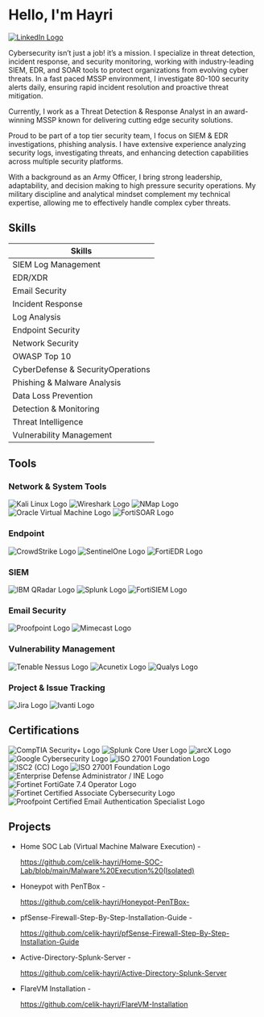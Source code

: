 # Hello, I'm Hayri
<a href="https://www.linkedin.com/in/hayri-celik/">
    <img src="https://img.shields.io/badge/-LinkedIn-0077B5?style=for-the-badge&logo=linkedin&logoColor=white" alt="LinkedIn Logo" />
</a>

Cybersecurity isn’t just a job! it’s a mission. I specialize in threat detection, incident response, and security monitoring, working with industry-leading SIEM, EDR, and SOAR tools to protect organizations from evolving cyber threats. In a fast paced MSSP environment, I investigate 80-100 security alerts daily, ensuring rapid incident resolution and proactive threat mitigation.

Currently, I work as a Threat Detection & Response Analyst in an award-winning MSSP known for delivering cutting edge security solutions.

Proud to be part of a top tier security team, I focus on SIEM & EDR investigations, phishing analysis. I have extensive experience analyzing security logs, investigating threats, and enhancing detection capabilities across multiple security platforms.

With a background as an Army Officer, I bring strong leadership, adaptability, and decision making to high pressure security operations. My military discipline and analytical mindset complement my technical expertise, allowing me to effectively handle complex cyber threats.

## Skills

| Skills                                        |
|-----------------------------------------------|
| SIEM Log Management         | 
| EDR/XDR                     | 
| Email Security              |
| Incident Response           | 
| Log Analysis                | 
| Endpoint Security           | 
| Network Security            |
| OWASP Top 10                |
| CyberDefense & SecurityOperations |
| Phishing & Malware Analysis       |
| Data Loss Prevention              |
| Detection & Monitoring            |
| Threat Intelligence               |
| Vulnerability Management          |

## Tools

### Network & System Tools
<div>
    <img src="https://img.shields.io/badge/Kali_Linux-557C94?style=for-the-badge&logo=kali-linux&logoColor=white" alt="Kali Linux Logo" />
    <img src="https://img.shields.io/badge/Wireshark-1679A7?style=for-the-badge&logo=wireshark&logoColor=white" alt="Wireshark Logo" />
    <img src="https://img.shields.io/badge/NMap-FF7A00?style=for-the-badge&logo=nmap&logoColor=white" alt="NMap Logo" />
    <img src="https://img.shields.io/badge/Oracle_Virtual_Machine-F80000?style=for-the-badge&logo=oracle&logoColor=white" alt="Oracle Virtual Machine Logo" />
    <img src="https://img.shields.io/badge/FortiSOAR-F26B00?style=for-the-badge&logo=fortinet&logoColor=white" alt="FortiSOAR Logo" />

</div>

### Endpoint
<div>
    <img src="https://img.shields.io/badge/CrowdStrike-E62117?style=for-the-badge&logo=crowdstrike&logoColor=white" alt="CrowdStrike Logo" />
    <img src="https://img.shields.io/badge/SentinelOne-6719FF?style=for-the-badge&logo=sentinelone&logoColor=white" alt="SentinelOne Logo" />
    <img src="https://img.shields.io/badge/FortiEDR-0058A6?style=for-the-badge&logo=fortinet&logoColor=white" alt="FortiEDR Logo" />

</div>

### SIEM
<div>
    <img src="https://img.shields.io/badge/IBM_QRadar-052FAD?style=for-the-badge&logo=ibm&logoColor=white" alt="IBM QRadar Logo" />
    <img src="https://img.shields.io/badge/Splunk-000000?style=for-the-badge&logo=splunk&logoColor=white" alt="Splunk Logo" />
    <img src="https://img.shields.io/badge/FortiSIEM-F26B00?style=for-the-badge&logo=fortinet&logoColor=white" alt="FortiSIEM Logo" />

</div>

### Email Security
<div>
    <img src="https://img.shields.io/badge/Proofpoint-3DDEB7?style=for-the-badge&logo=proofpoint&logoColor=black" alt="Proofpoint Logo" />
    <img src="https://img.shields.io/badge/Mimecast-00A7E1?style=for-the-badge&logo=mimecast&logoColor=white" alt="Mimecast Logo" />

</div>

### Vulnerability Management
<div>
    <img src="https://img.shields.io/badge/Tenable_Nessus-00C7B7?style=for-the-badge&logo=tenable&logoColor=white" alt="Tenable Nessus Logo" />
    <img src="https://img.shields.io/badge/Acunetix-FF0000?style=for-the-badge&logo=acunetix&logoColor=white" alt="Acunetix Logo" />
    <img src="https://img.shields.io/badge/Qualys-00A9E0?style=for-the-badge&logo=qualys&logoColor=white" alt="Qualys Logo" />

</div>

### Project & Issue Tracking
<div>
   <img src="https://img.shields.io/badge/Jira-0052CC?style=for-the-badge&logo=jira&logoColor=white" alt="Jira Logo" /> 
    <img src="https://img.shields.io/badge/Ivanti-663399?style=for-the-badge&logo=ivanti&logoColor=white" alt="Ivanti Logo" />

</div>


## Certifications
<div>
<img src="https://img.shields.io/badge/CompTIA_Security%2B-FF0000?style=for-the-badge&logo=comptia&logoColor=white" alt="CompTIA Security+ Logo" />
<img src="https://img.shields.io/badge/Splunk%20Core%20User-000000?style=for-the-badge&logo=splunk&logoColor=white" alt="Splunk Core User Logo" />
<img src="https://img.shields.io/badge/arcX-FF6600?style=for-the-badge&logo=arcx&logoColor=white" alt="arcX Logo" />
<img src="https://img.shields.io/badge/Google_Cybersecurity-4285F4?style=for-the-badge&logo=google&logoColor=white" alt="Google Cybersecurity Logo" />
<img src="https://img.shields.io/badge/CyberSecurity_Analyst_CNL-00ADEF?style=for-the-badge&logo=iso&logoColor=white" alt="ISO 27001 Foundation Logo" />
<img src="https://img.shields.io/badge/ISC2(CC)-0073b1?style=for-the-badge&logo=isc2&logoColor=white" alt="ISC2 (CC) Logo" />
<img src="https://img.shields.io/badge/ISO27001_Foundation-00ADEF?style=for-the-badge&logo=iso&logoColor=white" alt="ISO 27001 Foundation Logo" />
<img src="https://img.shields.io/badge/Enterprise%20Defense%20Administrator-0874c7?style=for-the-badge&logo=ine&logoColor=white" alt="Enterprise Defense Administrator / INE Logo" />
<img src="https://img.shields.io/badge/Fortinet%20FortiGate%207.4%20Operator-0058A6?style=for-the-badge&logo=fortinet&logoColor=white" alt="Fortinet FortiGate 7.4 Operator Logo" />
<img src="https://img.shields.io/badge/Fortinet%20Certified%20Associate%20Cybersecurity-0058A6?style=for-the-badge&logo=fortinet&logoColor=white" alt="Fortinet Certified Associate Cybersecurity Logo" />
<img src="https://img.shields.io/badge/Proofpoint%20Certified%20Email%20Authentication%20Specialist-3DDEB7?style=for-the-badge&logo=proofpoint&logoColor=black" alt="Proofpoint Certified Email Authentication Specialist Logo" />
</div>

## Projects
- Home SOC Lab (Virtual Machine Malware Execution) - <div>https://github.com/celik-hayri/Home-SOC-Lab/blob/main/Malware%20Execution%20(Isolated) <div>

- Honeypot with PenTBox - <div>https://github.com/celik-hayri/Honeypot-PenTBox- <div>

- pfSense-Firewall-Step-By-Step-Installation-Guide - <div>https://github.com/celik-hayri/pfSense-Firewall-Step-By-Step-Installation-Guide <div>

- Active-Directory-Splunk-Server - <div>https://github.com/celik-hayri/Active-Directory-Splunk-Server <div>
- FlareVM Installation - <div>https://github.com/celik-hayri/FlareVM-Installation<div>


 
